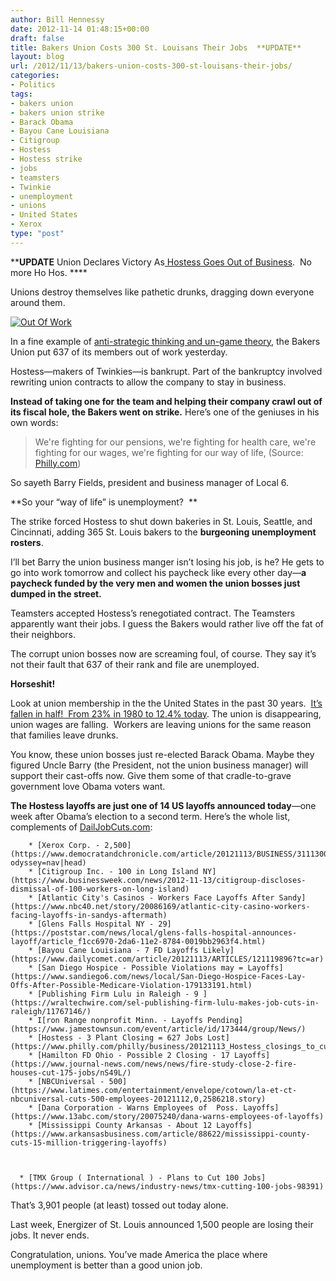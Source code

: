 ```yaml
---
author: Bill Hennessy
date: 2012-11-14 01:48:15+00:00
draft: false
title: Bakers Union Costs 300 St. Louisans Their Jobs  **UPDATE**
layout: blog
url: /2012/11/13/bakers-union-costs-300-st-louisans-their-jobs/
categories:
- Politics
tags:
- bakers union
- bakers union strike
- Barack Obama
- Bayou Cane Louisiana
- Citigroup
- Hostess
- Hostess strike
- jobs
- teamsters
- Twinkie
- unemployment
- unions
- United States
- Xerox
type: "post"
---
```


****UPDATE** Union Declares Victory As[ Hostess Goes Out of Business](https://stlouis.cbslocal.com/2012/11/16/breaking-hostess-shutting-down-for-good-after-labor-clash/).  No more Ho Hos. ****

Unions destroy themselves like pathetic drunks, dragging down everyone around them.

[![Out Of Work](https://ludicrite.files.wordpress.com/2012/11/hostess-strike-raw_thumb.jpg)
](https://ludicrite.files.wordpress.com/2012/11/hostess-strike-raw.jpg)

In a fine example of [anti-strategic thinking and un-game theory](https://hennessysview.com/2012/11/12/dont-expect-boehner-to-play-the-black-knight/), the Bakers Union put 637 of its members out of work yesterday.

Hostess—makers of Twinkies—is bankrupt. Part of the bankruptcy involved rewriting union contracts to allow the company to stay in business.

**Instead of taking one for the team and helping their company crawl out of its fiscal hole, the Bakers went on strike.** Here’s one of the geniuses in his own words:


> We're fighting for our pensions, we're fighting for health care, we're fighting for our wages, we're fighting for our way of life, (Source: [Philly.com](https://www.philly.com/philly/business/20121113_Hostess_closings_to_cut_627_jobs.html#ixzz2C9gCPSar))


So sayeth Barry Fields, president and business manager of Local 6.

**So your “way of life” is unemployment?  **

The strike forced Hostess to shut down bakeries in St. Louis, Seattle, and Cincinnati, adding 365 St. Louis bakers to the **burgeoning unemployment rosters**.

I’ll bet Barry the union business manger isn’t losing his job, is he? He gets to go into work tomorrow and collect his paycheck like every other day—**a paycheck funded by the very men and women the union bosses just dumped in the street.**

Teamsters accepted Hostess’s renegotiated contract. The Teamsters apparently want their jobs. I guess the Bakers would rather live off the fat of their neighbors.

The corrupt union bosses now are screaming foul, of course. They say it’s not their fault that 637 of their rank and file are unemployed.

**Horseshit!**

Look at union membership in the the United States in the past 30 years.  [It’s fallen in half!  From 23% in 1980 to 12.4% today](https://www.heritage.org/research/reports/2010/01/majority-of-union-members-now-work-for-the-government). The union is disappearing, union wages are falling.  Workers are leaving unions for the same reason that families leave drunks.

You know, these union bosses just re-elected Barack Obama. Maybe they figured Uncle Barry (the President, not the union business manager) will support their cast-offs now. Give them some of that cradle-to-grave government love Obama voters want.

**The Hostess layoffs are just one of 14 US layoffs announced today**—one week after Obama’s election to a second term. Here’s the whole list, complements of [DailJobCuts.com](https://www.dailyjobcuts.com/):




	    * [Xerox Corp. - 2,500](https://www.democratandchronicle.com/article/20121113/BUSINESS/311130035/Xerox?odyssey=nav|head)
	    * [Citigroup Inc. - 100 in Long Island NY](https://www.businessweek.com/news/2012-11-13/citigroup-discloses-dismissal-of-100-workers-on-long-island)
	    * [Atlantic City's Casinos - Workers Face Layoffs After Sandy](https://www.nbc40.net/story/20086169/atlantic-city-casino-workers-facing-layoffs-in-sandys-aftermath)
	    * [Glens Falls Hospital NY - 29](https://poststar.com/news/local/glens-falls-hospital-announces-layoff/article_f1cc6970-2da6-11e2-8784-0019bb2963f4.html)
	    * [Bayou Cane Louisiana - 7 FD Layoffs Likely](https://www.dailycomet.com/article/20121113/ARTICLES/121119896?tc=ar)
	    * [San Diego Hospice - Possible Violations may = Layoffs](https://www.sandiego6.com/news/local/San-Diego-Hospice-Faces-Lay-Offs-After-Possible-Medicare-Violation-179133191.html)
	    * [Publishing Firm Lulu in Raleigh - 9 ](https://wraltechwire.com/sel-publishing-firm-lulu-makes-job-cuts-in-raleigh/11767146/)
	    * I[ron Range nonprofit Minn. - Layoffs Pending](https://www.jamestownsun.com/event/article/id/173444/group/News/)
	    * [Hostess - 3 Plant Closing = 627 Jobs Lost](https://www.philly.com/philly/business/20121113_Hostess_closings_to_cut_627_jobs.html)
	    * [Hamilton FD Ohio - Possible 2 Closing - 17 Layoffs](https://www.journal-news.com/news/news/fire-study-close-2-fire-houses-cut-175-jobs/nS49L/)
	    * [NBCUniversal - 500](https://www.latimes.com/entertainment/envelope/cotown/la-et-ct-nbcuniversal-cuts-500-employees-20121112,0,2586218.story)
	    * [Dana Corporation - Warns Employees of  Poss. Layoffs](https://www.13abc.com/story/20075240/dana-warns-employees-of-layoffs)
	    * [Mississippi County Arkansas - About 12 Layoffs](https://www.arkansasbusiness.com/article/88622/mississippi-county-cuts-15-million-triggering-layoffs)



	  * [TMX Group ( International ) - Plans to Cut 100 Jobs](https://www.advisor.ca/news/industry-news/tmx-cutting-100-jobs-98391)

That’s 3,901 people (at least) tossed out today alone.

Last week, Energizer of St. Louis announced 1,500 people are losing their jobs. It never ends.

Congratulation, unions. You’ve made America the place where unemployment is better than a good union job.
